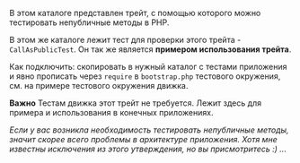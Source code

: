 В этом каталоге представлен трейт, с помощью которого можно тестировать непубличные методы в PHP.

В этом же каталоге лежит тест для проверки этого трейта - `CallAsPublicTest`. Он так же является **примером использования трейта**.

Как подключить: скопировать в нужный каталог с тестами приложения и явно прописать через `require` в `bootstrap.php` тестового окружения, см. на примере тестового окружения движка.

**Важно** Тестам движка этот трейт не требуется. Лежит здесь для примера и использования в конечных приложениях.

*Если у вас возникла необходимость тестировать непубличные методы, значит скорее всего проблемы в архитектуре приложения. Хотя мне известны исключения из этого утверждения, но вы присмотритесь :) ...*

